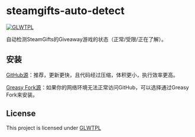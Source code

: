 # steamgifts-auto-detect

[![GLWTPL](https://img.shields.io/badge/GLWT-Public_License-red.svg)](https://github.com/me-shaon/GLWTPL)

自动检测SteamGifts的Giveaway游戏的状态（正常/受限/正在了解）。

## 安装

[GitHub源](https://raw.githubusercontent.com/OreoProMax/steamgifts-auto-detect/master/dist/steamgifts-auto-detect.min.user.js)：推荐，更新更快，且代码经过压缩，体积更小，执行效率更高。  

[Greasy Fork源](https://update.greasyfork.org/scripts/502133/SteamGifts%20Auto%20Detector.user.js)：如果你的网络环境无法正常访问GitHub，可以选择通过Greasy Fork来安装。

## License

This project is licensed under [GLWTPL](./LICENSE)
